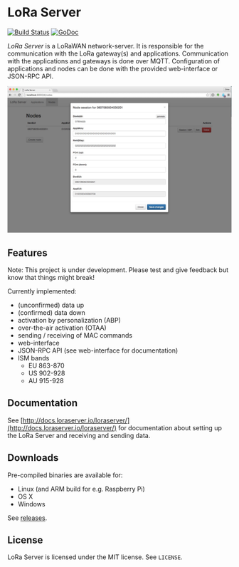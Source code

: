 # LoRa Server

[![Build Status](https://travis-ci.org/brocaar/loraserver.svg?branch=master)](https://travis-ci.org/brocaar/loraserver)
[![GoDoc](https://godoc.org/github.com/brocaar/loraserver?status.svg)](https://godoc.org/github.com/brocaar/loraserver)

*LoRa Server* is a LoRaWAN network-server. It is responsible for the
communication with the LoRa gateway(s) and applications. Communication
with the applications and gateways is done over MQTT. Configuration of
applications and nodes can be done with the provided web-interface or JSON-RPC API.

![web-interface](docs/img/webinterface.jpg)


## Features

Note: This project is under development.
Please test and give feedback but know that things might break!

Currently implemented:

- (unconfirmed) data up
- (confirmed) data down
- activation by personalization (ABP)
- over-the-air activation (OTAA)
- sending / receiving of MAC commands
- web-interface
- JSON-RPC API (see web-interface for documentation)
- ISM bands
	- EU 863-870
	- US 902-928
	- AU 915-928

## Documentation

See [http://docs.loraserver.io/loraserver/](http://docs.loraserver.io/loraserver/)
for documentation about setting up the LoRa Server and receiving and sending
data.

## Downloads

Pre-compiled binaries are available for:

* Linux (and ARM build for e.g. Raspberry Pi)
* OS X
* Windows

See [releases](https://github.com/brocaar/loraserver/releases).

## License

LoRa Server is licensed under the MIT license. See ``LICENSE``.
